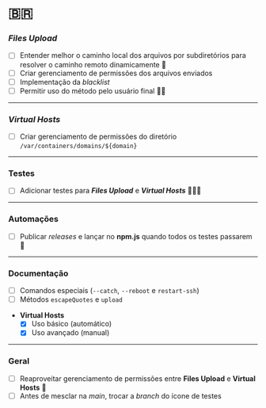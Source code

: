 # 🇧🇷

### _Files Upload_

- [ ] Entender melhor o caminho local dos arquivos por subdiretórios para resolver o caminho remoto dinamicamente 🥹
- [ ] Criar gerenciamento de permissões dos arquivos enviados
- [ ] Implementação da _blacklist_
- [ ] Permitir uso do método pelo usuário final 🧙🏻

---

### _Virtual Hosts_

- [ ] Criar gerenciamento de permissões do diretório `/var/containers/domains/${domain}`

---

### Testes

- [ ] Adicionar testes para _**Files Upload**_ e _**Virtual Hosts**_ 🤹🏻‍♀️

---

### Automações

- [ ] Publicar _releases_ e lançar no **npm.js** quando todos os testes passarem 🚀

---

### Documentação

- [ ] Comandos especiais (`--catch`, `--reboot` e `restart-ssh`)
- [ ] Métodos `escapeQuotes` e `upload`
- **Virtual Hosts**
  - [x] Uso básico (automático)
  - [x] Uso avançado (manual)

---

### Geral

- [ ] Reaproveitar gerenciamento de permissões entre **Files Upload** e **Virtual Hosts** 🍃
- [ ] Antes de mesclar na _main_, trocar a _branch_ do ícone de testes
